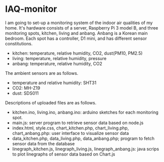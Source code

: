 # IAQ-monitor
I am going to set-up a monitoring system of the indoor air qualities of my home.
It's hardware consists of a server, Raspberry Pi 3 model B, and three monitoring spots, kitchen, living and anbang. Anbang is a Korean main bedroom.
Each spot has a controller, D1 mini, and has different sensor constitutions.
  - kitchen: temperature, relative humidity, CO2, dust(PM10, PM2.5)
  - living: temperature, relative humidity, pressure
  - anbang: temperature, relative humidity, CO2
  
The ambient sensors are as follows. 
  - temperature and relative humidity: SHT31
  - CO2: MH-Z19
  - dust: SDS011
  
Descriptions of uploaded files are as follows.
  - kitchen.ino, living.ino, anbang.ino: arduino sketches for each monitoring spot. 
  - main.js: server program to retrieve sensor data based on node.js
  - index.html, style.css, chart_kitchen.php, chart_living.php, chart_anbang.php: user interface to visualize sensor data
  - data_kitchen.php, data_living.php, data_anbang.php; program to fetch sensor data from the database
  - linegraph_kitchen.js, linegraph_living.js, linegraph_anbang.js: java scrips to plot linegraphs of sensor data based on Chart.js

